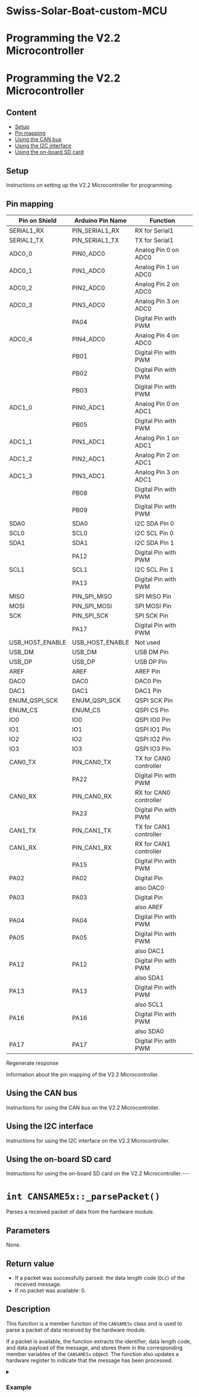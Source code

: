 # Swiss-Solar-Boat-custom-MCU

# Programming the V2.2 Microcontroller

# Programming the V2.2 Microcontroller

## Content

- [Setup](#setup)
- [Pin mapping](#pin-mapping)
- [Using the CAN bus](#using-the-can-bus)
- [Using the I2C interface](#using-the-i2c-interface)
- [Using the on-board SD card](#using-the-on-board-sd-card)
## Setup

Instructions on setting up the V2.2 Microcontroller for programming.

## Pin mapping



| Pin on Shield  | Arduino Pin Name    | Function               |
|----------------|---------------------|------------------------|
| SERIAL1_RX     | PIN_SERIAL1_RX      | RX for Serial1         |
| SERIAL1_TX     | PIN_SERIAL1_TX      | TX for Serial1         |
| ADC0_0         | PIN0_ADC0           | Analog Pin 0 on ADC0   |
| ADC0_1         | PIN1_ADC0           | Analog Pin 1 on ADC0   |
| ADC0_2         | PIN2_ADC0           | Analog Pin 2 on ADC0   |
| ADC0_3         | PIN3_ADC0           | Analog Pin 3 on ADC0   |
|                | PA04                | Digital Pin with PWM   |
| ADC0_4         | PIN4_ADC0           | Analog Pin 4 on ADC0   |
|                | PB01                | Digital Pin with PWM   |
|                | PB02                | Digital Pin with PWM   |
|                | PB03                | Digital Pin with PWM   |
| ADC1_0         | PIN0_ADC1           | Analog Pin 0 on ADC1   |
|                | PB05                | Digital Pin with PWM   |
| ADC1_1         | PIN1_ADC1           | Analog Pin 1 on ADC1   |
| ADC1_2         | PIN2_ADC1           | Analog Pin 2 on ADC1   |
| ADC1_3         | PIN3_ADC1           | Analog Pin 3 on ADC1   |
|                | PB08                | Digital Pin with PWM   |
|                | PB09                | Digital Pin with PWM   |
| SDA0           | SDA0                | I2C SDA Pin 0          |
| SCL0           | SCL0                | I2C SCL Pin 0          |
| SDA1           | SDA1                | I2C SDA Pin 1          |
|                | PA12                | Digital Pin with PWM   |
| SCL1           | SCL1                | I2C SCL Pin 1          |
|                | PA13                | Digital Pin with PWM   |
| MISO           | PIN_SPI_MISO        | SPI MISO Pin           |
| MOSI           | PIN_SPI_MOSI        | SPI MOSI Pin           |
| SCK            | PIN_SPI_SCK         | SPI SCK Pin            |
|                | PA17                | Digital Pin with PWM   |
| USB_HOST_ENABLE | USB_HOST_ENABLE    | Not used               |
| USB_DM          | USB_DM             | USB DM Pin             |
| USB_DP          | USB_DP             | USB DP Pin             |
| AREF            | AREF               | AREF Pin               |
| DAC0            | DAC0               | DAC0 Pin               |
| DAC1            | DAC1               | DAC1 Pin               |
| ENUM_QSPI_SCK   | ENUM_QSPI_SCK      | QSPI SCK Pin           |
| ENUM_CS         | ENUM_CS            | QSPI CS Pin            |
| IO0             | IO0                | QSPI IO0 Pin           |
| IO1             | IO1                | QSPI IO1 Pin           |
| IO2             | IO2                | QSPI IO2 Pin           |
| IO3             | IO3                | QSPI IO3 Pin           |
| CAN0_TX         | PIN_CAN0_TX        | TX for CAN0 controller  |
|                 | PA22               | Digital Pin with PWM  |
| CAN0_RX         | PIN_CAN0_RX        | RX for CAN0 controller  |
|                 | PA23               | Digital Pin with PWM  |
| CAN1_TX         | PIN_CAN1_TX        | TX for CAN1 controller  |
| CAN1_RX         | PIN_CAN1_RX        | RX for CAN1 controller  |
|                 | PA15               | Digital Pin with PWM  |
| PA02            | PA02               | Digital Pin       |
|                 |                    | also DAC0         |
| PA03            | PA03               | Digital Pin       |
|                 |                    | also AREF         |
| PA04            | PA04               | Digital Pin with PWM |
| PA05            | PA05               | Digital Pin with PWM |
|                 |                    | also DAC1         |
| PA12            | PA12               | Digital Pin with PWM |
|                 |                    | also SDA1         |
| PA13            | PA13               | Digital Pin with PWM |
|                 |                    | also SCL1         |
| PA16            | PA16               | Digital Pin with PWM |
|                 |                    | also SDA0         |
| PA17            | PA17               | Digital Pin with PWM




Regenerate response

Information about the pin mapping of the V2.2 Microcontroller.

## Using the CAN bus

Instructions for using the CAN bus on the V2.2 Microcontroller.

## Using the I2C interface

Instructions for using the I2C interface on the V2.2 Microcontroller.

## Using the on-board SD card

Instructions for using the on-board SD card on the V2.2 Microcontroller.---

# `int CANSAME5x::_parsePacket()`

Parses a received packet of data from the hardware module.

## Parameters

None.

## Return value

- If a packet was successfully parsed: the data length code (`DLC`) of the received message.
- If no packet was available: 0.

## Description

This function is a member function of the `CANSAME5x` class and is used to parse a packet of data received by the hardware module. 

If a packet is available, the function extracts the identifier, data length code, and data payload of the message, and stores them in the corresponding member variables of the `CANSAME5x` object. The function also updates a hardware register to indicate that the message has been processed.

<details>
<summary><h3>Example</h3></summary>

```cpp
CANSAME5x can;
int dlc = can._parsePacket();
if (dlc > 0) {
  // Packet was successfully parsed
} else {
  // No packet was available
}
```
</details>
